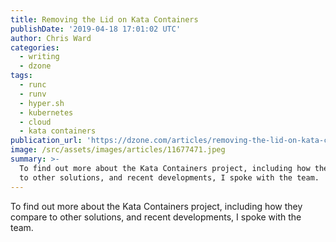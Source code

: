 ```yaml
---
title: Removing the Lid on Kata Containers
publishDate: '2019-04-18 17:01:02 UTC'
author: Chris Ward
categories:
  - writing
  - dzone
tags:
  - runc
  - runv
  - hyper.sh
  - kubernetes
  - cloud
  - kata containers
publication_url: 'https://dzone.com/articles/removing-the-lid-on-kata-containers'
image: /src/assets/images/articles/11677471.jpeg
summary: >-
  To find out more about the Kata Containers project, including how they compare
  to other solutions, and recent developments, I spoke with the team.
---
```

To find out more about the Kata Containers project, including how they compare to other solutions, and recent developments, I spoke with the team.

